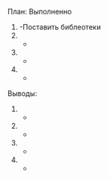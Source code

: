 План:                                       Выполненно
1. -Поставить библеотеки        
2. -        
3. -        
4. -        

Выводы:
1. -
2. -
3. -
4. -